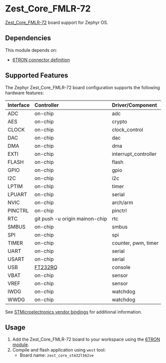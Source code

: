 # Zest_Core_FMLR-72

[Zest_Core_FMLR-72](https://6tron.io/zest_core/zest_core_fmlr-72_1_0_0) board support for Zephyr OS.

## Dependencies

This module depends on:
- [6TRON connector definition](https://github.com/catie-aq/zephyr_6tron-connector)

## Supported Features

The Zephyr Zest_Core_FMLR-72 board configuration supports the following hardware features:

| Interface | Controller                                                                  | Driver/Component                               |
| :-------- | :-------------------------------------------------------------------------- | :--------------------------------------------- |
| ADC       | on-chip                                                                     | adc                                            |
| AES       | on-chip                                                                     | crypto                                         |
| CLOCK     | on-chip                                                                     | clock_control                                  |
| DAC       | on-chip                                                                     | dac                                            |                                        |
| DMA       | on-chip                                                                     | dma                                            |
| EXTI      | on-chip                                                                     | interrupt_controller                           |
| FLASH     | on-chip                                                                     | flash                                          |
| GPIO      | on-chip                                                                     | gpio                                           |
| I2C       | on-chip                                                                     | i2c                                            |
| LPTIM     | on-chip                                                                     | timer                                          |
| LPUART    | on-chip                                                                     | serial                                         |
| NVIC      | on-chip                                                                     | arch/arm                                       |
| PINCTRL   | on-chip                                                                     | pinctrl                                        |                                        |
| RTC       | git push -u origin mainon-chip                                                                     | rtc                                            |                                           |
| SMBUS     | on-chip                                                                     | smbus                                          |
| SPI       | on-chip                                                                     | spi                                            |
| TIMER     | on-chip                                                                     | counter, pwm, timer                            |
| UART      | on-chip                                                                     | serial                                         |
| USART     | on-chip                                                                     | serial                                         |
| USB       | [FT232RQ](https://ftdichip.com/products/ft232rq/) | console                                        |                                      |
| VBAT      | on-chip                                                                     | sensor                                         |
| VREF      | on-chip                                                                     | sensor                                         |
| IWDG      | on-chip                                                                     | watchdog                                       |
| WWDG      | on-chip                                                                     | watchdog                                       |

See [STMicroelectronics vendor bindings](https://docs.zephyrproject.org/latest/build/dts/api/bindings.html#dt-vendor-st) for additional information.

## Usage

1. Add the Zest_Core_FMLR-72 board to your workspace using the [6TRON module](https://github.com/catie-aq/zephyr_6tron-manifest.git).
2. Compile and flash application using `west` tool:
   - Board name: `zest_core_stm32l562ve`
